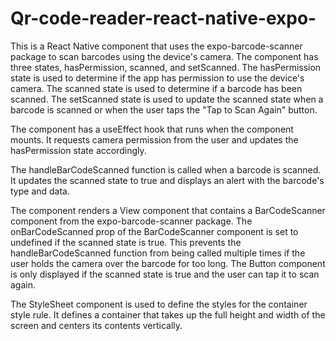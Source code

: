 # Qr-code-reader-react-native-expo-

This is a React Native component that uses the expo-barcode-scanner package to scan barcodes using the device's camera. The component has three states, hasPermission, scanned, and setScanned. The hasPermission state is used to determine if the app has permission to use the device's camera. The scanned state is used to determine if a barcode has been scanned. The setScanned state is used to update the scanned state when a barcode is scanned or when the user taps the "Tap to Scan Again" button.

The component has a useEffect hook that runs when the component mounts. It requests camera permission from the user and updates the hasPermission state accordingly.

The handleBarCodeScanned function is called when a barcode is scanned. It updates the scanned state to true and displays an alert with the barcode's type and data.

The component renders a View component that contains a BarCodeScanner component from the expo-barcode-scanner package. The onBarCodeScanned prop of the BarCodeScanner component is set to undefined if the scanned state is true. This prevents the handleBarCodeScanned function from being called multiple times if the user holds the camera over the barcode for too long. The Button component is only displayed if the scanned state is true and the user can tap it to scan again.

The StyleSheet component is used to define the styles for the container style rule. It defines a container that takes up the full height and width of the screen and centers its contents vertically.